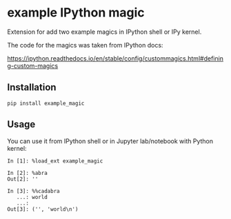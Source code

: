 # example IPython magic

Extension for add two example magics in IPython shell or IPy kernel.

The code for the magics was taken from IPython docs:

https://ipython.readthedocs.io/en/stable/config/custommagics.html#defining-custom-magics

## Installation

`pip install example_magic`


## Usage

You can use it from IPython shell or in Jupyter lab/notebook with Python kernel:

```
In [1]: %load_ext example_magic                                       

In [2]: %abra                                                         
Out[2]: ''

In [3]: %%cadabra 
   ...: world 
   ...:                                                               
Out[3]: ('', 'world\n')
```
